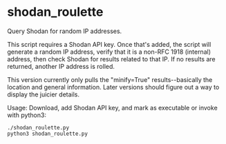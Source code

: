 # shodan_roulette
Query Shodan for random IP addresses.

This script requires a Shodan API key. Once that's added, the script will generate a random IP address, verify that it is a non-RFC 1918 (internal) address, then check Shodan for results related to that IP. If no results are returned, another IP address is rolled.

This version currently only pulls the "minify=True" results--basically the location and general information. Later versions should figure out a way to display the juicier details.

Usage:
Download, add Shodan API key, and mark as executable or invoke with python3: 
```
./shodan_roulette.py
python3 shodan_roulette.py
```
